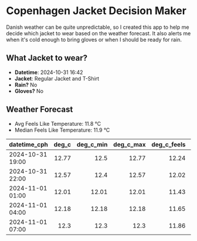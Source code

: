 
# Copenhagen Jacket Decision Maker

Danish weather can be quite unpredictable, so I created this app to help me decide which jacket to wear based on the weather forecast. 
It also alerts me when it's cold enough to bring gloves or when I should be ready for rain.

## What Jacket to wear?

- **Datetime**: 2024-10-31 16:42
- **Jacket**: Regular Jacket and T-Shirt
- **Rain?** No
- **Gloves?** No

## Weather Forecast
- Avg Feels Like Temperature: 11.8 °C
- Median Feels Like Temperature: 11.9 °C

| datetime_cph     |   deg_c |   deg_c_min |   deg_c_max |   deg_c_feels | weather   | wind   | rain   |
|:-----------------|--------:|------------:|------------:|--------------:|:----------|:-------|:-------|
| 2024-10-31 19:00 |   12.77 |       12.5  |       12.77 |         12.24 | Clouds    | High   | None   |
| 2024-10-31 22:00 |   12.57 |       12.4  |       12.57 |         12.02 | Clouds    | High   | None   |
| 2024-11-01 01:00 |   12.01 |       12.01 |       12.01 |         11.43 | Clouds    | High   | None   |
| 2024-11-01 04:00 |   12.18 |       12.18 |       12.18 |         11.65 | Clear     | High   | None   |
| 2024-11-01 07:00 |   12.3  |       12.3  |       12.3  |         11.86 | Clouds    | High   | None   |
        